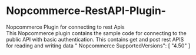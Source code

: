 # Nopcommerce-RestAPI-Plugin-
Nopcommerce Plugin for connecting to rest Apis  
This Nopcommerce plugin contains the sample code for connecting to the public API with basic authentication.
This contains get and post rest APIS for reading and writing data 
" Nopcommerce  SupportedVersions": [ "4.50" ]
